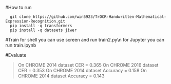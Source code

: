 #How to run
  ```
    git clone https://github.com/win5923/TrOCR-Handwritten-Mathematical-Expression-Recognition.git
    pip install -q transformers
    pip install -q datasets jiwer
  ```
#Train
 for shell you can use screen and run train2.py\n
 for Jupyter you can run train.ipynb
 
#Evaluate
  >On CHROME 2014 dataset CER = 0.365
  >On CHROME 2016 dataset CER = 0.353
  >On CHROME 2014 dataset Accuracy = 0.158
  >On CHROME 2014 dataset Accuracy = 0.143
